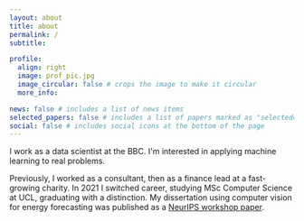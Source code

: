 ```yaml
---
layout: about
title: about
permalink: /
subtitle: 

profile:
  align: right
  image: prof_pic.jpg
  image_circular: false # crops the image to make it circular
  more_info:

news: false # includes a list of news items
selected_papers: false # includes a list of papers marked as "selected={true}"
social: false # includes social icons at the bottom of the page
---
```


I work as a data scientist at the BBC. I'm interested in applying machine learning to real problems. 

Previously, I worked as a consultant, then as a finance lead at a fast-growing charity. 
In 2021 I switched career, studying MSc Computer Science at UCL, graduating with a distinction. My dissertation using computer vision for energy forecasting was published as a <a href="https://www.climatechange.ai/papers/neurips2022/58">NeurIPS workshop paper</a>.
